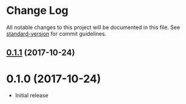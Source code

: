 # Change Log

All notable changes to this project will be documented in this file. See [standard-version](https://github.com/conventional-changelog/standard-version) for commit guidelines.

<a name="0.1.1"></a>
## [0.1.1](https://github.com/haoliangyu/rx-to-json/compare/v0.1.0...v0.1.1) (2017-10-24)



<a name="0.1.0"></a>
# 0.1.0 (2017-10-24)

* Initial release
